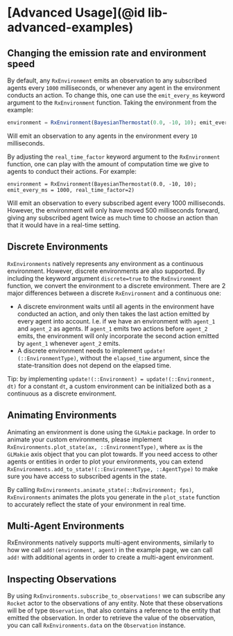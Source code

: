 # [Advanced Usage](@id lib-advanced-examples)

## Changing the emission rate and environment speed

By default, any `RxEnvironment` emits an observation to any subscribed agents every `1000` milliseconds, or whenever any agent in the environment conducts an action. To change this, one can use the `emit_every_ms` keyword argument to the `RxEnvironment` function. Taking the environment from the example:

```julia
environment = RxEnvironment(BayesianThermostat(0.0, -10, 10); emit_every_ms = 10)
```
Will emit an observation to any agents in the environment every `10` milliseconds.

By adjusting the `real_time_factor` keyword argument to the `RxEnvironment` function, one can play with the amount of computation time we give to agents to conduct their actions. For example:
```
environment = RxEnvironment(BayesianThermostat(0.0, -10, 10); emit_every_ms = 1000, real_time_factor=2)
```
Will emit an observation to every subscribed agent every 1000 milliseconds. However, the environment will only have moved 500 milliseconds forward, giving any subscribed agent twice as much time to choose an action than that it would have in a real-time setting.

## Discrete Environments

`RxEnvironments` natively represents any environment as a continuous environment. However, discrete environments are also supported. By including the keyword argument `discrete=true` to the `RxEnvironment` function, we convert the environment to a discrete environment. There are 2 major differences between a discrete `RxEnvironment` and a continuous one:

- A discrete environment waits until all agents in the environment have conducted an action, and only then takes the last action emitted by every agent into account. I.e. if we have an environment with `agent_1` and `agent_2` as agents. If `agent_1` emits two actions before `agent_2` emits, the environment will only incorporate the second action emitted by `agent_1` whenever `agent_2` emits.
- A discrete environment needs to implement `update!(::EnvironmentType)`, without the `elapsed_time` argument, since the state-transition does not depend on the elapsed time.

Tip: by implementing `update!(::Environment) = update!(::Environment, dt)` for a constant `dt`, a custom environment can be initialized both as a continuous as a discrete environment.

## Animating Environments
Animating an environment is done using the `GLMakie` package. In order to animate your custom environments, please implement `RxEnvironments.plot_state(ax, ::EnvironmentType)`, where `ax` is the `GLMakie` axis object that you can plot towards. If you need access to other agents or entities in order to plot your environments, you can extend `RxEnvironments.add_to_state!(::EnvironmentType, ::AgentType)` to make sure you have access to subscribed agents in the state.

By calling `RxEnvironments.animate_state(::RxEnvironment; fps)`, `RxEnvironments` animates the plots you generate in the `plot_state` function to accurately reflect the state of your environment in real time.

## Multi-Agent Environments
RxEnvironments natively supports multi-agent environments, similarly to how we call `add!(environment, agent)` in the example page, we can call `add!` with additional agents in order to create a multi-agent environment. 

## Inspecting Observations
By using `RxEnvironments.subscribe_to_observations!` we can subscribe any `Rocket` actor to the observations of any entity. Note that these observations will be of type `Observation`, that also contains a reference to the entity that emitted the observation. In order to retrieve the value of the observation, you can call `RxEnvironments.data` on the `Observation` instance.